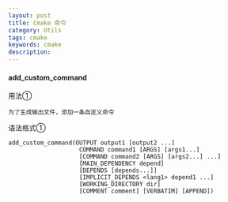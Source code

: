 ```yaml
---
layout: post
title: Cmake 命令
category: Utils
tags: cmake
keywords: cmake
description:
---
```


#### add_custom_command

用法①

    为了生成输出文件，添加一条自定义命令

语法格式①

    add_custom_command(OUTPUT output1 [output2 ...]
                        COMMAND command1 [ARGS] [args1...]
                        [COMMAND command2 [ARGS] [args2...] ...]
                        [MAIN_DEPENDENCY depend]
                        [DEPENDS [depends...]]
                        [IMPLICIT_DEPENDS <lang1> depend1 ...]
                        [WORKING_DIRECTORY dir]
                        [COMMENT comment] [VERBATIM] [APPEND])
